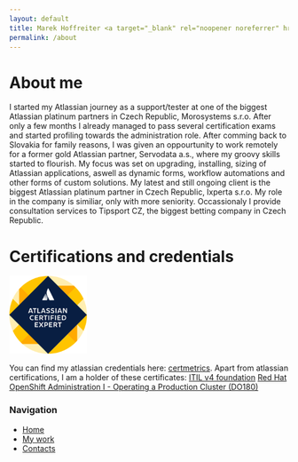 ```yaml
---
layout: default
title: Marek Hoffreiter <a target="_blank" rel="noopener noreferrer" href="https://cp.certmetrics.com/atlassian/en/public/badge/r?id=253800&date=2023-09-24"><img src="/img/atlassian certified expert.png" style="width: 10em; height: 10em;"></a>
permalink: /about
---
```


# About me

I started my Atlassian journey as a support/tester at one of the biggest Atlassian platinum partners in Czech Republic, Morosystems s.r.o. After only a few months I already managed to pass several certification exams and started profiling towards the administration role. 
After comming back to Slovakia for family reasons, I was given an oppourtunity to work remotely for a former gold Atlassian partner, Servodata a.s., where my groovy skills started to flourish. My focus was set on upgrading, installing, sizing of Atlassian applications, aswell as dynamic forms, workflow automations and other forms of custom solutions.
My latest and still ongoing client is the biggest Atlassian platinum partner in Czech Republic, Ixperta s.r.o. My role in the company is similiar, only with more seniority. 
Occassionaly I provide consultation services to Tipsport CZ, the biggest betting company in Czech Republic.

# Certifications and credentials

<a target="_blank" rel="noopener noreferrer" href="https://cp.certmetrics.com/atlassian/en/public/badge/r?id=253800&date=2023-09-24"><img src="/img/atlassian certified expert.png" style="width: 10em; height: 10em;"></a>
 
You can find my atlassian credentials here: <a target="_blank" rel="noopener noreferrer" href="https://cp.certmetrics.com/atlassian/en/public/transcript/MMJSFN121FF1QRWC">certmetrics</a>.
Apart from atlassian certifications, I am a holder of these certificates:
<a target="_blank" rel="noopener noreferrer" href ="https://media.licdn.com/dms/image/v2/D4D22AQGGkPeJ5xlxmQ/feedshare-shrink_1280/feedshare-shrink_1280/0/1697723171230?e=1732752000&v=beta&t=2HxtVwtRSnJ5qQ7xcjyMtziGfCBpYa0avCEFOU1hJh4">ITIL v4 foundation</a>
<a target="_blank" rel="noopener noreferrer" href="https://rol.redhat.com/rol/api/certificates/attendance/uuid/1f39b450-3fba-4fb9-bdc2-1f4fd1e02c27">Red Hat OpenShift Administration I - Operating a Production Cluster (DO180)</a>


<div class="sidebar">
  <h3>Navigation</h3>
  <ul>
    <li><a href="/">Home</a></li>
    <li><a href="/projects">My work</a></li>
    <li><a href="/contacts">Contacts</a></li>

  </ul>
</div>
